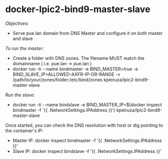 # docker-lpic2-bind9-master-slave

*Objectives:*
- Serve pue.lan domain from DNS Master and configure it on both master and slave

*To run the master:*
- Create a folder with DNS zones. The filename MUST match the domainname ( i.e. pue.lan -> pue.lan )
- docker run -ti --name bindmaster -e BIND_MASTER=true -e BIND_SLAVE_IP=ALLOWED-AXFR-IP-OR-RANGE -v /path/to/your/zones/folder:/etc/bind/zones kpeiruza/lpic2-bind9-master-slave 

*Run the slave:*
- docker run -ti --name bindslave -e BIND_MASTER_IP=$(docker inspect bindmaster -f '{{ .NetworkSettings.IPAddress }}') kpeiruza/lpic2-bind9-master-slave 

Once started, you can check the DNS resolution with host or dig pointing to the container's IP:

- Master IP: docker inspect bindmaster -f '{{ .NetworkSettings.IPAddress }}'
- Slave IP: docker inspect bindslave -f '{{ .NetworkSettings.IPAddress }}'
